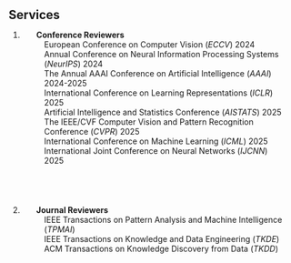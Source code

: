 <h2 id="publications" style="margin: 2px 0px 10px;">Services</h2>

<div class="publications">
<ol class="bibliography">

<li>
<div class="pub-row">
  <div class="col-sm-3 abbr" style="position: relative;padding-right: 15px;padding-left: 15px;padding-bottom: 50px;">
    <h4 style="margin:0 10px 0;"><autocolor>Conference Reviewers</autocolor></h4>
      <ul style="margin:0 0 20px;">
        European Conference on Computer Vision (<em>ECCV</em>) 2024<br>
        Annual Conference on Neural Information Processing Systems (<em>NeurIPS</em>) 2024<br>
        The Annual AAAI Conference on Artificial Intelligence (<em>AAAI</em>) 2024-2025<br>
        International Conference on Learning Representations (<em>ICLR</em>) 2025<br>
        Artificial Intelligence and Statistics Conference (<em>AISTATS</em>) 2025<br>
        The IEEE/CVF Computer Vision and Pattern Recognition Conference (<em>CVPR</em>) 2025<br>
        International Conference on Machine Learning (<em>ICML</em>) 2025<br>
        International Joint Conference on Neural Networks (<em>IJCNN</em>) 2025<br>
      </ul> 
  </div>
</div>


<li>
<div class="pub-row">
  <div class="col-sm-3 abbr" style="position: relative;padding-right: 15px;padding-left: 15px;padding-bottom: 50px;">
    <h4 style="margin:0 10px 0;"><autocolor>Journal Reviewers</autocolor></h4>
      <ul style="margin:0 0 20px;">
        IEEE Transactions on Pattern Analysis and Machine Intelligence (<em>TPMAI</em>) <br>
        IEEE Transactions on Knowledge and Data Engineering (<em>TKDE</em>) <br>
        ACM Transactions on Knowledge Discovery from Data (<em>TKDD</em>) <br>
      </ul>
  </div>
</div>
